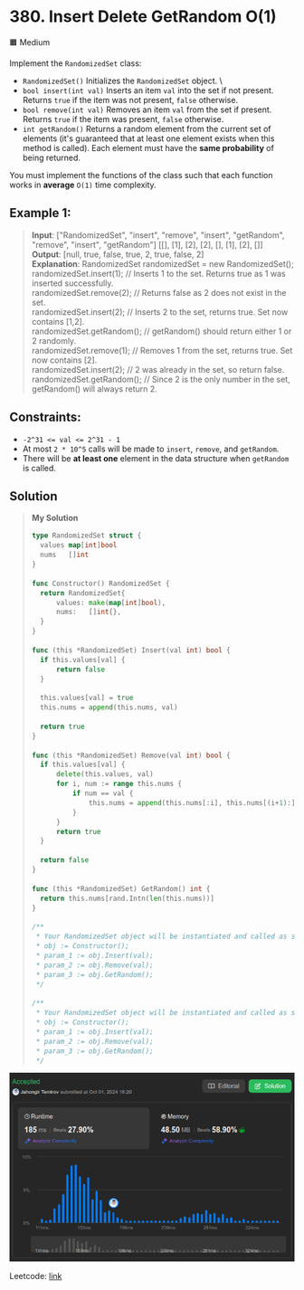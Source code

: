 # 380. Insert Delete GetRandom O(1)
🟧 Medium

Implement the `RandomizedSet` class:

* `RandomizedSet()` Initializes the `RandomizedSet` object. \
* `bool insert(int val)` Inserts an item `val` into the set if not present. Returns `true` if the item was not present, `false` otherwise.
* `bool remove(int val)` Removes an item `val` from the set if present. Returns `true` if the item was present, `false` otherwise.
* `int getRandom()` Returns a random element from the current set of elements (it's guaranteed that at least one element exists when this method is called). Each element must have the **same probability** of being returned.

You must implement the functions of the class such that each function works in **average** `O(1)` time complexity.


## Example 1:
> **Input**: ["RandomizedSet", "insert", "remove", "insert", "getRandom", "remove", "insert", "getRandom"]
[[], [1], [2], [2], [], [1], [2], []] \
> **Output**: [null, true, false, true, 2, true, false, 2] \
> **Explanation**: RandomizedSet randomizedSet = new RandomizedSet(); \
randomizedSet.insert(1); // Inserts 1 to the set. Returns true as 1 was inserted successfully. \
randomizedSet.remove(2); // Returns false as 2 does not exist in the set. \
randomizedSet.insert(2); // Inserts 2 to the set, returns true. Set now contains [1,2]. \
randomizedSet.getRandom(); // getRandom() should return either 1 or 2 randomly. \
randomizedSet.remove(1); // Removes 1 from the set, returns true. Set now contains [2]. \
randomizedSet.insert(2); // 2 was already in the set, so return false. \
randomizedSet.getRandom(); // Since 2 is the only number in the set, getRandom() will always return 2. 

## Constraints:
* `-2^31 <= val <= 2^31 - 1`
* At most `2 * 10^5` calls will be made to `insert`, `remove`, and `getRandom`.
* There will be **at least one** element in the data structure when `getRandom` is called.

## Solution
> **My Solution**
> ```go
> type RandomizedSet struct {
> 	values map[int]bool
> 	nums   []int
> }
> 
> func Constructor() RandomizedSet {
> 	return RandomizedSet{
> 		values: make(map[int]bool),
> 		nums:   []int{},
> 	}
> }
> 
> func (this *RandomizedSet) Insert(val int) bool {
> 	if this.values[val] {
> 		return false
> 	}
> 
> 	this.values[val] = true
> 	this.nums = append(this.nums, val)
> 
> 	return true
> }
> 
> func (this *RandomizedSet) Remove(val int) bool {
> 	if this.values[val] {
> 		delete(this.values, val)
> 		for i, num := range this.nums {
> 			if num == val {
> 				this.nums = append(this.nums[:i], this.nums[(i+1):]...)
> 			}
> 		}
> 		return true
> 	}
> 
> 	return false
> }
> 
> func (this *RandomizedSet) GetRandom() int {
> 	return this.nums[rand.Intn(len(this.nums))]
> }
> 
> /**
>  * Your RandomizedSet object will be instantiated and called as such:
>  * obj := Constructor();
>  * param_1 := obj.Insert(val);
>  * param_2 := obj.Remove(val);
>  * param_3 := obj.GetRandom();
>  */
> 
> /**
>  * Your RandomizedSet object will be instantiated and called as such:
>  * obj := Constructor();
>  * param_1 := obj.Insert(val);
>  * param_2 := obj.Remove(val);
>  * param_3 := obj.GetRandom();
>  */
> ```

![result](380.png)

Leetcode: [link](https://leetcode.com/problems/insert-delete-getrandom-o1/description)
